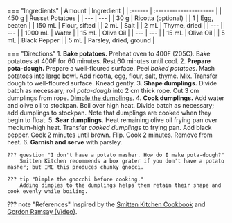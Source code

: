 === "Ingredients"
    | Amount  | Ingredient             |
    | :------ | :--------------------- |
    | 450 g   | Russet Potatoes        |
    | ---     | ---                    |
    | 30 g    | Ricotta (optional)     |
    | 1       | Egg, beaten            |
    | 150 mL  | Flour, sifted          |
    | 2 mL    | Salt                   |
    | 2 mL    | Thyme, dried           |
    | ---     | ---                    |
    | 1000 mL | Water                  |
    | 15 mL   | Olive Oil              |
    | ---     | ---                    |
    | 15 mL   | Olive Oil              |
    | 5 mL    | Black Pepper           |
    | 5 mL    | Parsley, dried, ground |

=== "Directions"
    1. **Bake potatoes.** Preheat oven to 400F (205C). Bake potatoes at 400F for 60 minutes. Rest 60 minutes until cool.
    2. **Prepare pota-dough.** Prepare a well-floured surface. Peel *baked potatoes*. Mash potatoes into large bowl. Add ricotta, egg, flour, salt, thyme. Mix. Transfer dough to well-floured surface. Knead gently.
    3. **Shape dumplings.** Divide batch as necessary; roll *pota-dough* into 2 cm thick rope. Cut 3 cm dumplings from rope. [Dimple the dumplings](https://www.youtube.com/watch?v=iTmcGy9CWhE&t=175s).
    4. **Cook dumplings.** Add water and olive oil to stockpan. Boil over high heat. Divide batch as necessary; add dumplings to stockpan. Note that dumplings are cooked when they begin to float.
    5. **Sear dumplings.** Heat remaining olive oil frying pan over medium-high heat. Transfer *cooked dumplings* to frying pan. Add black pepper. Cook 2 minutes until brown. Flip. Cook 2 minutes. Remove from heat.
    6. **Garnish and serve** with parsley.

    ??? question "I don't have a potato masher. How do I make pota-dough?"
        Smitten Kitchen recommends a box grater if you don't have a potato masher; but IME this produces chunky gnocci.

    ??? tip "Dimple the gnocchi before cooking."
        Adding dimples to the dumplings helps them retain their shape and cook evenly while boiling.

??? note "References"
    Inspired by the [Smitten Kitchen Cookbook](https://smile.amazon.com/gp/product/030759565X/) and [Gordon Ramsay (Video)](https://www.youtube.com/watch?v=iTmcGy9CWhE&t=19s).
